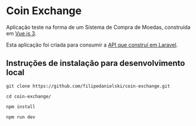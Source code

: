 # Coin Exchange

Aplicação teste na forma de um Sistema de Compra de Moedas, construída em [Vue.js 3](https://vuejs.org/).

Esta aplicação foi criada para consumir a [API que construí em Laravel](https://github.com/filipedanielski/coin-exchange-api).

## Instruções de instalação para desenvolvimento local

```
git clone https://github.com/filipedanielski/coin-exchange.git

cd coin-exchange/

npm install

npm run dev
```
